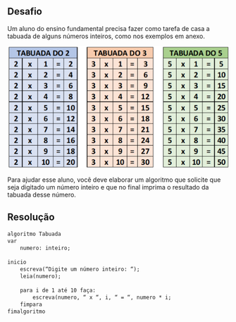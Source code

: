 ## Desafio

Um aluno do ensino fundamental precisa fazer como tarefa de casa a tabuada de alguns números inteiros, como nos exemplos em anexo.

![tabuada](./img/Atividade07.png)

Para ajudar esse aluno, você deve elaborar um algoritmo que solicite que seja digitado um número inteiro e que no final imprima o resultado da tabuada desse número.


## Resolução

```portugol
algoritmo Tabuada
var
    numero: inteiro;

inicio
    escreva(“Digite um número inteiro: “);
    leia(numero);

    para i de 1 até 10 faça:
	    escreva(numero, “ x “, i, “ = “, numero * i;
    fimpara
fimalgoritmo
```

